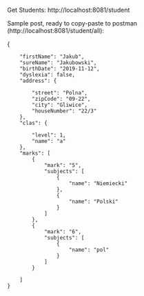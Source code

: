 Get Students: http://localhost:8081/student

Sample post, ready to copy-paste to postman (http://localhost:8081/student/all):

{
        
        "firstName": "Jakub",
        "sureName": "Jakubowski",
        "birthDate": "2019-11-12",
        "dyslexia": false,
        "address": {
            
            "street": "Polna",
            "zipCode": "09-22",
            "city": "Gliwice",
            "houseNumber": "22/3"
        },
        "clas": {
            
            "level": 1,
            "name": "a"
        },
        "marks": [
            {
                "mark": "5",
                "subjects": [
                    {
                        "name": "Niemiecki"
                    },
                    {
                        "name": "Polski"
                    }
                ]
            },
            {
                "mark": "6",
                "subjects": [
                    {
                        "name": "pol"
                    }
                ]
            }
            
        ]
    }
